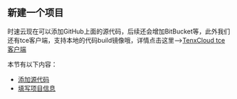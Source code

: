 ## 新建一个项目
时速云现在可以添加GitHub上面的源代码，后续还会增加BitBucket等，此外我们还有tce客户端，支持本地的代码build镜像哦，详情点击这里-->[TenxCloud tce 客户端](../client/README.md)

本节有以下内容：
 * [添加源代码](project-listcoderepo.md)
 * [填写项目信息](project-fill.md)
